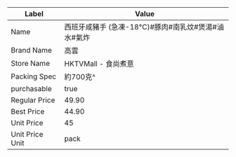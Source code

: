 | Label           | Value                            |
| --------------- | -------------------------------- |
| Name            | 西班牙咸豬手 (急凍-18°C)#豚肉#南乳炆#煲湯#滷水#氣炸 |
| Brand Name      | 高雲                               |
| Store Name      | HKTVMall - 食尚煮意                  |
| Packing Spec    | 約700克^                           |
| purchasable     | true                             |
| Regular Price   | 49.90                            |
| Best Price      | 44.90                            |
| Unit Price      | 45                               |
| Unit Price Unit | pack                             |
